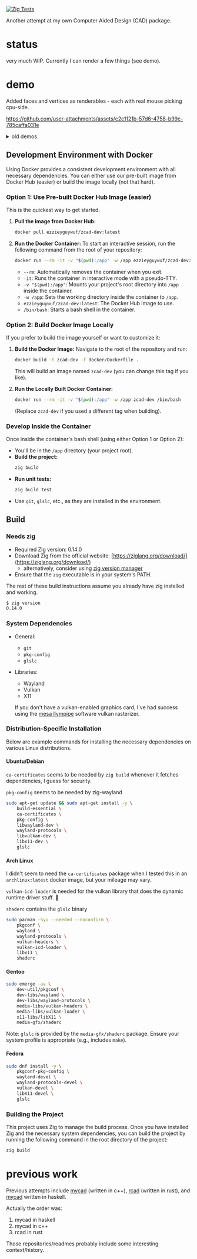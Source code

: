 [![Zig Tests](https://github.com/ezzieyguywuf/zcad/actions/workflows/zig_test.yml/badge.svg)](https://github.com/ezzieyguywuf/zcad/actions/workflows/zig_test.yml)

Another attempt at my own Computer Aided Design (CAD) package.

# status

very much WIP. Currently I can render a few things (see demo).

# demo

Added faces and vertices as renderables - each with real mouse picking cpu-side.

https://github.com/user-attachments/assets/c2c1121b-57d6-4758-b99c-785caffa031e

<details>
  <summary> old demos </summary>

Real mouse picking: each line gets a UID cpu-side. These UIDs are passed along to the GPU. The GPU
writes these UIDs to a separate buffer, one UID for each pixel. Finally, that buffer is read back
CPU-side, and the coordinates of a click can be used to retrieve whether or not a line has been
clicked.

[Screen recording 2025-05-22 11.01.59 PM.webm](https://github.com/user-attachments/assets/1f146289-48bd-4059-b4f3-6e413bec7f28)

Proof-of-concept for mouse picking. Currently hard-coding "1" for each line, but this shows the data originating
from the fragment buffer and getting transferred and used on the cpu side.

[Screen recording 2025-03-27 10.37.16 PM.webm](https://github.com/user-attachments/assets/58a3ed53-2702-4dc8-a3e3-d77580c4a3ce)

Aliasing on left, AntiAliasing on the right

[Screen recording 2025-03-06 10.07.15 PM.webm](https://github.com/user-attachments/assets/f5e516ba-96fb-41df-93d1-37c347230246)

3d finally works

[Screen recording 2025-02-26 11.52.24 PM.webm](https://github.com/user-attachments/assets/2b1aa1c6-643b-42c8-b7cc-2698141c2e85)

3D is broken, the blue face is supposed to go back in the z-direction

[Screen recording 2025-02-25 11.50.29 PM.webm](https://github.com/user-attachments/assets/7437fba0-1c48-4e1d-a684-5e84ca2016a7)

Someone asked me how many FPS I get, so I measured it

[Screen recording 2025-02-25 10.17.14 AM.webm](https://github.com/user-attachments/assets/764aeec7-e55c-4c87-b46f-cff48a1ee19b)

3D lines

[Screen recording 2025-02-25 12.08.40 AM.webm](https://github.com/user-attachments/assets/6f855137-6480-4f0e-bd16-064cc84a815b)

I made a dot that doesn't change size or shape

[Screen recording 2025-02-20 2.05.30 PM.webm](https://github.com/user-attachments/assets/341ce543-2698-4a04-a3f0-e46aa0935843)

The wayland window can be resized now, and also closed gracefully

[Screen recording 2025-02-16 12.25.43 PM.webm](https://github.com/user-attachments/assets/9326298a-b482-4a93-8ecc-765e4e47b447)

Rotate left/right by left/right clicking

[Screen recording 2025-02-13 9.34.29 PM.webm](https://github.com/user-attachments/assets/c6257f9a-cae4-4032-bd67-2828d0bded77)

3D rotation, but it's pretty broken

[Screen recording 2025-02-10 11.09.21 PM.webm](https://github.com/user-attachments/assets/81e8bb22-1fbf-4c9e-852d-ebcd3d5c9f45)

</details>

## Development Environment with Docker

Using Docker provides a consistent development environment with all necessary
dependencies. You can either use our pre-built image from Docker Hub
(easier) or build the image locally (not that hard).

### Option 1: Use Pre-built Docker Hub Image (easier)

This is the quickest way to get started.

1. **Pull the image from Docker Hub:**

   ```bash
   docker pull ezzieyguywuf/zcad-dev:latest
   ```

1. **Run the Docker Container:**
   To start an interactive session, run the following command from the root of your repository:

   ```bash
   docker run --rm -it -v "$(pwd):/app" -w /app ezzieyguywuf/zcad-dev:latest /bin/bash
   ```

   - `--rm`: Automatically removes the container when you exit.
   - `-it`: Runs the container in interactive mode with a pseudo-TTY.
   - `-v "$(pwd):/app"`: Mounts your project's root directory into `/app` inside the container.
   - `-w /app`: Sets the working directory inside the container to `/app`.
   - `ezzieyguywuf/zcad-dev:latest`: The Docker Hub image to use.
   - `/bin/bash`: Starts a bash shell in the container.

### Option 2: Build Docker Image Locally

If you prefer to build the image yourself or want to customize it:

1. **Build the Docker Image:**
   Navigate to the root of the repository and run:

   ```bash
   docker build -t zcad-dev -f docker/Dockerfile .
   ```

   This will build an image named `zcad-dev` (you can change this tag if you like).

1. **Run the Locally Built Docker Container:**

   ```bash
   docker run --rm -it -v "$(pwd):/app" -w /app zcad-dev /bin/bash
   ```

   (Replace `zcad-dev` if you used a different tag when building).

### Develop Inside the Container

Once inside the container's bash shell (using either Option 1 or Option 2):

- You'll be in the `/app` directory (your project root).
- **Build the project:**
  ```bash
  zig build
  ```
- **Run unit tests:**
  ```bash
  zig build test
  ```
- Use `git`, `glslc`, etc., as they are installed in the environment.

## Build

### Needs zig

- Required Zig version: 0.14.0
- Download Zig from the official website: [https://ziglang.org/download/](https://ziglang.org/download/)
  - alternatively, consider using [zig version manager](https://github.com/tristanisham/zvm)
- Ensure that the `zig` executable is in your system's PATH.

The rest of these build instructions assume you already have zig installed and
working.

```bash
$ zig version
0.14.0
```

### System Dependencies

- General:

  - `git`
  - `pkg-config`
  - `glslc`

- Libraries:

  - Wayland
  - Vulkan
  - X11

  If you don't have a vulkan-enabled graphics card, I've had success using the
  [mesa llvmpipe](https://docs.mesa3d.org/drivers/llvmpipe.html) software vulkan
  rasterizer.

### Distribution-Specific Installation

Below are example commands for installing the necessary dependencies on various Linux distributions.

#### Ubuntu/Debian

`ca-certificates` seems to be needed by `zig build` whenever it fetches
dependencies, I guess for security.

`pkg-config` seems to be needed by zig-wayland

```bash
sudo apt-get update && sudo apt-get install -y \
    build-essential \
    ca-certificates \
    pkg-config \
    libwayland-dev \
    wayland-protocols \
    libvulkan-dev \
    libx11-dev \
    glslc
```

#### Arch Linux

I didn't seem to need the `ca-certificates` package when I tested this in an
`archlinux:latest` docker image, but your mileage may vary.

`vulkan-icd-loader` is needed for the vulkan library that does the dynamic
runtime driver stuff. 🤷

`shaderc` contains the `glslc` binary

```bash
sudo pacman -Syu --needed --noconfirm \
    pkgconf \
    wayland \
    wayland-protocols \
    vulkan-headers \
    vulkan-icd-loader \
    libx11 \
    shaderc
```

#### Gentoo

```bash
sudo emerge -av \
    dev-util/pkgconf \
    dev-libs/wayland \
    dev-libs/wayland-protocols \
    media-libs/vulkan-headers \
    media-libs/vulkan-loader \
    x11-libs/libX11 \
    media-gfx/shaderc
```

Note: `glslc` is provided by the `media-gfx/shaderc` package. Ensure your system profile is appropriate (e.g., includes `make`).

#### Fedora

```bash
sudo dnf install -y \
    pkgconf-pkg-config \
    wayland-devel \
    wayland-protocols-devel \
    vulkan-devel \
    libX11-devel \
    glslc
```

### Building the Project

This project uses Zig to manage the build process. Once you have installed Zig and the necessary system dependencies, you can build the project by running the following command in the root directory of the project:

```bash
zig build
```

# previous work

Previous attempts include [mycad](https://github.com/mycad-org/mycad-base)
(written in c++), [rcad](https://github.com/ezzieyguywuf/rcad) (written in
rust), and [mycad](https://github.com/ezzieyguywuf/mycad) written in haskell.

Actually the order was:

1. mycad in haskell
1. mycad in c++
1. rcad in rust

Those repositories/readmes probably include some interesting context/history.

